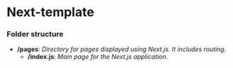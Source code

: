 # Next-template

### Folder structure

+ **/pages**: *Directory for pages displayed using Next.js. It includes routing.*
    * **/index.js**: *Main page for the Next.js application.*